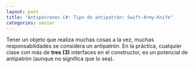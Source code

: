 ```yaml
---
layout: post
title: "Antipatrones C#: Tipo de antipatrón: Swift-Army-Knife"
categories: senior
---
```


Tener un objeto que realiza <!--more-->muchas cosas a la vez, muchas responsabilidades se considera un antipatrón.
En la práctica, cualquier clase con más de **tres (3)** interfaces en el constructor, es un potencial de antipatrón (aunque no significa que lo sea).